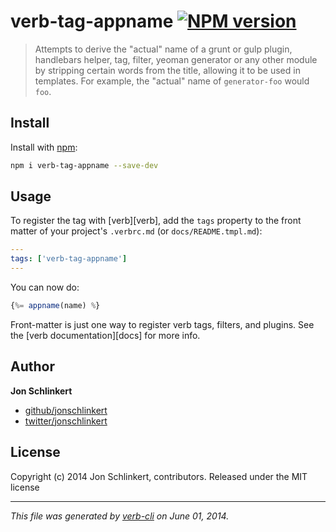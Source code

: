 # verb-tag-appname [![NPM version](https://badge.fury.io/js/verb-tag-appname.png)](http://badge.fury.io/js/verb-tag-appname)

> Attempts to derive the "actual" name of a grunt or gulp plugin, handlebars helper, tag, filter, yeoman generator or any other module by stripping certain words from the title, allowing it to be used in templates. For example, the "actual" name of `generator-foo` would `foo`.

## Install
Install with [npm](npmjs.org):

```bash
npm i verb-tag-appname --save-dev
```

## Usage

To register the tag with [verb][verb], add the `tags` property to the front matter of your project's `.verbrc.md` (or `docs/README.tmpl.md`):

```yaml
---
tags: ['verb-tag-appname']
---
```

You can now do:

```js
{%= appname(name) %}
```

Front-matter is just one way to register verb tags, filters, and plugins. See the [verb documentation][docs] for more info.

## Author

**Jon Schlinkert**

+ [github/jonschlinkert](https://github.com/jonschlinkert)
+ [twitter/jonschlinkert](http://twitter.com/jonschlinkert)

## License
Copyright (c) 2014 Jon Schlinkert, contributors.
Released under the MIT license

***

_This file was generated by [verb-cli](https://github.com/assemble/verb-cli) on June 01, 2014._